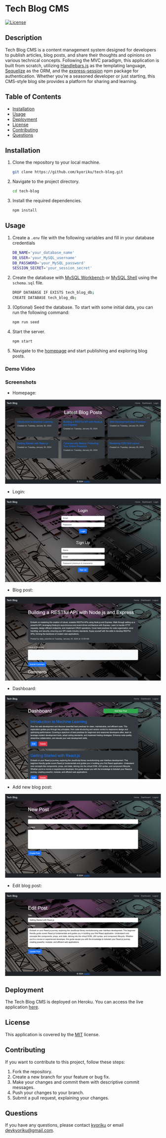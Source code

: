 # Tech Blog CMS

[![License](https://img.shields.io/badge/License-MIT-blue.svg)](https://opensource.org/licenses/MIT)

## Description
Tech Blog CMS is a content management system designed for developers to publish articles, blog posts, and share their thoughts and opinions on various technical concepts. Following the MVC paradigm, this application is built from scratch, utilizing [Handlebars.js](https://handlebarsjs.com/) as the templating language, [Sequelize](https://sequelize.org/) as the ORM, and the [express-session](https://www.npmjs.com/package/express-session) npm package for authentication. Whether you're a seasoned developer or just starting, this CMS-style blog site provides a platform for sharing and learning.

## Table of Contents
- [Installation](#installation)
- [Usage](#usage)
- [Deployment](#deployment)
- [License](#license)
- [Contributing](#contributing)
- [Questions](#questions)

## Installation
1. Clone the repository to your local machine.
    ```bash
    git clone https://github.com/kyoriku/tech-blog.git
    ```
2. Navigate to the project directory.
    ```bash
    cd tech-blog
    ```
3. Install the required dependencies.
    ```bash
    npm install
    ```

## Usage
1. Create a `.env` file with the following variables and fill in your database credentials
    ``` bash
    DB_NAME='your_database_name'
    DB_USER='your_MySQL_username'
    DB_PASSWORD='your_MySQL_password'
    SESSION_SECRET='your_session_secret'
    ```
2. Create the database with [MySQL Workbench](https://www.mysql.com/products/workbench/) or [MySQL Shell](https://dev.mysql.com/doc/mysql-shell/8.0/en/mysql-shell-getting-started.html) using the `schema.sql` file. 
    ``` bash
    DROP DATABASE IF EXISTS tech_blog_db;
    CREATE DATABASE tech_blog_db;
    ```
3. (Optional) Seed the database. To start with some initial data, you can run the following command:
    ``` bash
    npm run seed
    ```
4. Start the server.
    ``` bash
    npm start
    ```
5. Navigate to the [homepage](http://localhost:3001/) and start publishing and exploring blog posts.

### Demo Video

### Screenshots
  - Homepage:

![tech-blog-homepage](public/images/tech-blog-homepage.png)

  - Login:

![tech-blog-login](public/images/tech-blog-login.png)

  - Blog post:

![tech-blog-blog-post](public/images/tech-blog-post.png)

  - Dashboard:

![tech-blog-dashboard](public/images/tech-blog-dashboard.png)

  - Add new blog post:

![tech-blog-homepage](public/images/tech-blog-new-post.png)

  - Edit blog post:

![tech-blog-homepage](public/images/tech-blog-edit-post.png)

## Deployment
The Tech Blog CMS is deployed on Heroku. You can access the live application [here](https://techblogcms-1e5c1470e624.herokuapp.com/).

## License
This application is covered by the [MIT](https://opensource.org/licenses/MIT) license.

## Contributing
If you want to contribute to this project, follow these steps:

1. Fork the repository.
2. Create a new branch for your feature or bug fix.
3. Make your changes and commit them with descriptive commit messages.
4. Push your changes to your branch.
5. Submit a pull request, explaining your changes.

## Questions
If you have any questions, please contact [kyoriku](https://github.com/kyoriku) or email devkyoriku@gmail.com.